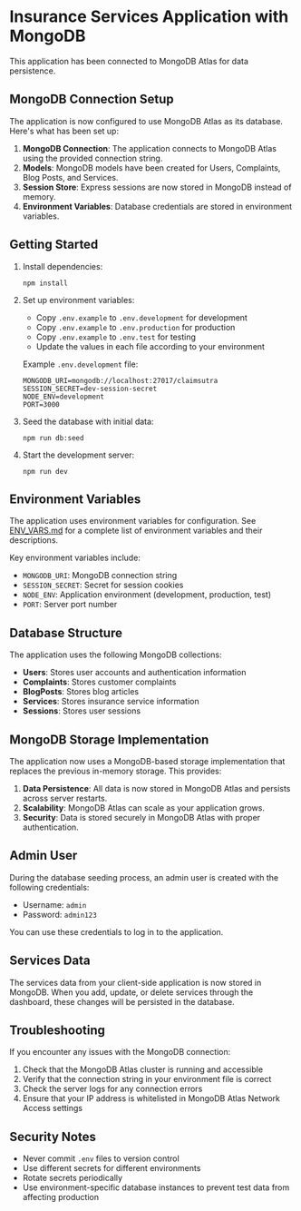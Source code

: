 # Insurance Services Application with MongoDB

This application has been connected to MongoDB Atlas for data persistence.

## MongoDB Connection Setup

The application is now configured to use MongoDB Atlas as its database. Here's what has been set up:

1. **MongoDB Connection**: The application connects to MongoDB Atlas using the provided connection string.
2. **Models**: MongoDB models have been created for Users, Complaints, Blog Posts, and Services.
3. **Session Store**: Express sessions are now stored in MongoDB instead of memory.
4. **Environment Variables**: Database credentials are stored in environment variables.

## Getting Started

1. Install dependencies:
   ```
   npm install
   ```

2. Set up environment variables:
   - Copy `.env.example` to `.env.development` for development
   - Copy `.env.example` to `.env.production` for production
   - Copy `.env.example` to `.env.test` for testing
   - Update the values in each file according to your environment

   Example `.env.development` file:
   ```
   MONGODB_URI=mongodb://localhost:27017/claimsutra
   SESSION_SECRET=dev-session-secret
   NODE_ENV=development
   PORT=3000
   ```

3. Seed the database with initial data:
   ```
   npm run db:seed
   ```

4. Start the development server:
   ```
   npm run dev
   ```

## Environment Variables

The application uses environment variables for configuration. See [ENV_VARS.md](ENV_VARS.md) for a complete list of environment variables and their descriptions.

Key environment variables include:

- `MONGODB_URI`: MongoDB connection string
- `SESSION_SECRET`: Secret for session cookies
- `NODE_ENV`: Application environment (development, production, test)
- `PORT`: Server port number

## Database Structure

The application uses the following MongoDB collections:

- **Users**: Stores user accounts and authentication information
- **Complaints**: Stores customer complaints
- **BlogPosts**: Stores blog articles
- **Services**: Stores insurance service information
- **Sessions**: Stores user sessions

## MongoDB Storage Implementation

The application now uses a MongoDB-based storage implementation that replaces the previous in-memory storage. This provides:

1. **Data Persistence**: All data is now stored in MongoDB Atlas and persists across server restarts.
2. **Scalability**: MongoDB Atlas can scale as your application grows.
3. **Security**: Data is stored securely in MongoDB Atlas with proper authentication.

## Admin User

During the database seeding process, an admin user is created with the following credentials:

- Username: `admin`
- Password: `admin123`

You can use these credentials to log in to the application.

## Services Data

The services data from your client-side application is now stored in MongoDB. When you add, update, or delete services through the dashboard, these changes will be persisted in the database.

## Troubleshooting

If you encounter any issues with the MongoDB connection:

1. Check that the MongoDB Atlas cluster is running and accessible
2. Verify that the connection string in your environment file is correct
3. Check the server logs for any connection errors
4. Ensure that your IP address is whitelisted in MongoDB Atlas Network Access settings

## Security Notes

- Never commit `.env` files to version control
- Use different secrets for different environments
- Rotate secrets periodically
- Use environment-specific database instances to prevent test data from affecting production